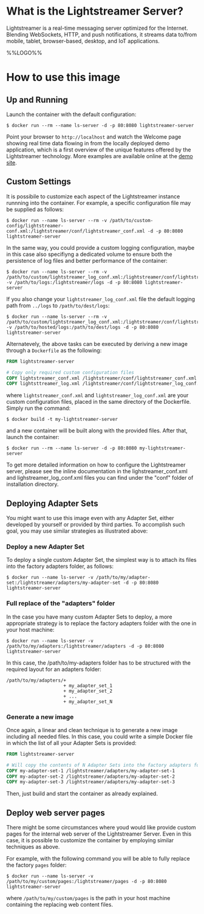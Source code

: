 # What is the Lightstreamer Server?

Lightstreamer is a real-time messaging server optimized for the Internet. Blending WebSockets, HTTP, and push notifications, it streams data to/from mobile, tablet, browser-based, desktop, and IoT applications.

%%LOGO%%

# How to use this image

## Up and Running

Launch the container with the default configuration:

```console
$ docker run --rm --name ls-server -d -p 80:8080 lightstreamer-server
```

Point your browser to `http://localhost` and watch the Welcome page showing real time data flowing in from the locally deployed demo application, which is a first overview of the unique features offered by the Lightstreamer technology. More examples are available online at the [demo site](http://demos.lightstreamer.com).

## Custom Settings

It is possibile to customize each aspect of the Lightstreamer instance runnning into the container.
For example, a specific configuration file may be supplied as follows:

```console
$ docker run --name ls-server --rm -v /path/to/custom-config/lightstreamer-conf.xml:/lightstreamer/conf/lightstreamer_conf.xml -d -p 80:8080 lightstreamer-server
```

In the same way, you could provide a custom logging configuration, maybe in this case also specifiyng a dedicated volume to ensure both the persistence of log files and better performance of the container:

```console
$ docker run --name ls-server --rm -v /path/to/custom/lightstreamer_log_conf.xml:/lightstreamer/conf/lightstreamer_log_conf.xml -v /path/to/logs:/lightstreamer/logs -d -p 80:8080 lightstreamer-server
```

If you also change your `lightstreamer_log_conf.xml` file the default logging path from `../logs` to `/path/to/dest/logs`:

```console
$ docker run --name ls-server --rm -v /path/to/custom/lightstreamer_log_conf.xml:/lightstreamer/conf/lightstreamer_log_conf.xml -v /path/to/hosted/logs:/path/to/dest/logs -d -p 80:8080 lightstreamer-server
```

Alternatevely, the above tasks can be executed by deriving a new image through a `Dockerfile` as the following:

```dockerfile
FROM lightstreamer-server

# Copy only required custom configuration files
COPY lightstreamer_conf.xml /lightstreamer/conf/lightstreamer_conf.xml
COPY lightsttreamer_log.xml /lightstreamer/conf/lightstreamer_log_conf.xml
```

where `lightstreamer_conf.xml` and `lightstreamer_log_conf.xml` are your custom configuration files, placed in the same directory of the Dockerfile. Simply run the command:

```
$ docker build -t my-lightstreamer-server
```

and a new container will be built along with the provided files.
After that, launch the container:

```console
$ docker run --rm --name ls-server -d -p 80:8080 my-lightstreamer-server
```

To get more detailed information on how to configure the Lightstreamer server, please see the inline documentation in the lighstreamer_conf.xml and lighstreamer_log_conf.xml files you can find under the "conf" folder of installation directory.

## Deploying Adapter Sets
You might want to use this image even with any Adapter Set, either developed by yourself or provided by third parties.
To accomplish such goal, you may use similar strategies as illustrated above:

### Deploy a new Adapter Set

To deploy a single custom Adapter Set, the simplest way is to attach its files into the factory adapters folder, as follows:

```console
$ docker run --name ls-server -v /path/to/my/adapter-set:/lightstreamer/adapters/my-adapter-set -d -p 80:8080 lightstreamer-server
```
### Full replace of the "adapters" folder

In the case you have many custom Adapter Sets to deploy, a more appropriate strategy is to replace the factory adapters folder with the one in your host machine:

```console
$ docker run --name ls-server -v /path/to/my/adapters:/lightstreamer/adapters -d -p 80:8080 lightstreamer-server
```
In this case, the /path/to/my-adapters folder has to be structured with the required layout for an adapters folder:
```
/path/to/my/adapters/+
                     + my_adapter_set_1
                     + my_adapter_set_2
                     + ...
                     + my_adapter_set_N
```
### Generate a new image 
Once again, a linear and clean technique is to generate a new image including all needed files. In this case, you could write a simple Docker file in which the list of all your Adapter Sets is provided:

```dockerfile
FROM lightstreamer-server

# Will copy the contents of N Adapter Sets into the factory adapters folder
COPY my-adapter-set-1 /lightstreamer/adapters/my-adapter-set-1
COPY my-adapter-set-2 /lightstreamer/adapters/my-adapter-set-2
COPY my-adapter-set-3 /lightstreamer/adapters/my-adapter-set-3
```
Then, just build and start the container as already explained.

## Deploy web server pages
There might be some circumstances where youd would like provide custom pages for the internal web server of the Lightstreamer Server.
Even in this case, it is possible to customize the container by employing similar techniques as above.

For example, with the following command you will be able to fully replace the factory `pages` folder:

```console
$ docker run --name ls-server -v /path/to/my/custom/pages:/lightstreamer/pages -d -p 80:8080 lightstreamer-server
```
where `/path/to/my/custom/pages` is the path in your host machine containing the replacing web content files.
